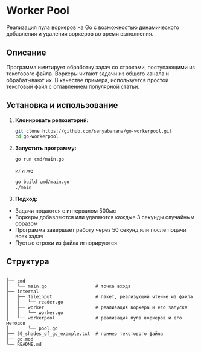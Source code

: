 # Worker Pool

Реализация пула воркеров на Go с возможностью динамического добавления и удаления воркеров во время выполнения.

## Описание

Программа имитирует обработку задач со строками, поступающими из текстового файла. Воркеры читают задачи из общего канала и обрабатывают их. В качестве примера, используется простой текстовый файл с оглавлением популярной статьи.

## Установка и использование

1. **Клонировать репозиторий:**

    ```sh
    git clone https://github.com/senyabanana/go-workerpool.git
    cd go-workerpool
    ```
   
2. **Запустить программу:**

    ```sh
    go run cmd/main.go
    ```
   или же

    ```sh
    go build cmd/main.go
    ./main
    ```
   
3. **Подход:**

- Задачи подаются с интервалом 500мс
- Воркеры добавляются или удаляются каждые 3 секунды случайным образом
- Программа завершает работу через 50 секунд или после подачи всех задач
- Пустые строки из файла игнорируются

## Структура

```
.
├── cmd
│   └── main.go                  # точка входа
├── internal
│   ├── fileinput                # пакет, реализующий чтение из файла
│   │   └── reader.go
│   ├── worker                   # реализация воркера и его запуска
│   │   └── worker.go
│   └── workerpool               # реализация пула воркеров и его методов
│       └── pool.go
├── 50_shades_of_go_example.txt  # пример текстового файла
├── go.mod
└── README.md
```